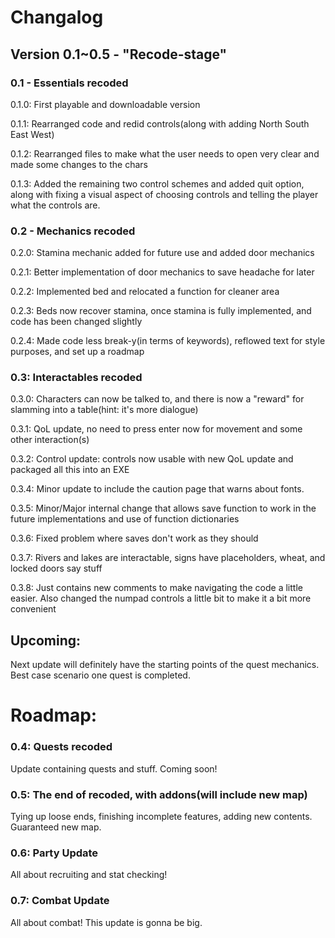 # Changalog
## Version 0.1~0.5 - "Recode-stage"
### 0.1 - Essentials recoded
0.1.0: First playable and downloadable version

0.1.1: Rearranged code and redid controls(along with adding North South East West)

0.1.2: Rearranged files to make what the user needs to open very clear and made some changes to the chars

0.1.3: Added the remaining two control schemes and added quit option, along with fixing a visual aspect of choosing controls and telling the player what the controls are.

### 0.2 - Mechanics recoded
0.2.0: Stamina mechanic added for future use and added door mechanics

0.2.1: Better implementation of door mechanics to save headache for later

0.2.2: Implemented bed and relocated a function for cleaner area

0.2.3: Beds now recover stamina, once stamina is fully implemented, and code has been changed slightly

0.2.4: Made code less break-y(in terms of keywords), reflowed text for style purposes, and set up a roadmap

### 0.3: Interactables recoded
0.3.0: Characters can now be talked to, and there is now a "reward" for slamming into a table(hint: it's more dialogue)

0.3.1: QoL update, no need to press enter now for movement and some other interaction(s)

0.3.2: Control update: controls now usable with new QoL update and packaged all this into an EXE

0.3.4: Minor update to include the caution page that warns about fonts.

0.3.5: Minor/Major internal change that allows save function to work in the future implementations and use of function dictionaries

0.3.6: Fixed problem where saves don't work as they should

0.3.7: Rivers and lakes are interactable, signs have placeholders, wheat, and locked doors say stuff

0.3.8: Just contains new comments to make navigating the code a little easier. Also changed the numpad controls a little bit to make it a bit more convenient

## Upcoming:
Next update will definitely have the starting points of the quest mechanics. Best case scenario one quest is completed.

# Roadmap:
### 0.4: Quests recoded
Update containing quests and stuff. Coming soon!
### 0.5: The end of recoded, with addons(will include new map)
Tying up loose ends, finishing incomplete features, adding new contents. Guaranteed new map.
### 0.6: Party Update
All about recruiting and stat checking!
### 0.7: Combat Update
All about combat! This update is gonna be big.